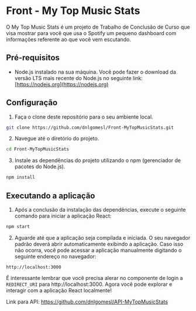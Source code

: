 # Front - My Top Music Stats
O My Top Music Stats é um projeto de Trabalho de Conclusão de Curso que visa mostrar para você que usa o Spotify um pequeno dashboard com informações referente ao que você vem escutando.

## Pré-requisitos

- Node.js instalado na sua máquina. Você pode fazer o download da versão LTS mais recente do Node.js no seguinte link: [https://nodejs.org](https://nodejs.org)

## Configuração

1. Faça o clone deste repositório para o seu ambiente local.

```bash
git clone https://github.com/dnlgomesl/Front-MyTopMusicStats.git
```

2. Navegue até o diretório do projeto.

```bash
cd Front-MyTopMusicStats
```

3. Instale as dependências do projeto utilizando o npm (gerenciador de pacotes do Node.js).

```bash
npm install
```

## Executando a aplicação

1. Após a conclusão da instalação das dependências, execute o seguinte comando para iniciar a aplicação React:

```bash
npm start
```

2. Aguarde até que a aplicação seja compilada e iniciada. O seu navegador padrão deverá abrir automaticamente exibindo a aplicação. Caso isso não ocorra, você pode acessar a aplicação manualmente digitando o seguinte endereço no navegador:

```
http://localhost:3000
```
É interessante lembrar que você precisa alerar no componente de login a `REDIRECT_URI` para http://localhost:3000.
Agora você pode explorar e interagir com a aplicação React localmente!

Link para API: https://github.com/dnlgomesl/API-MyTopMusicStats
